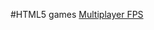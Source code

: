 #HTML5 games
[Multiplayer FPS](http://htmlpreview.github.io/?https://github.com/WormChickenWizard/WormChickenWizard.github.io/blob/master/Multiplayer-FPS/index.html)


